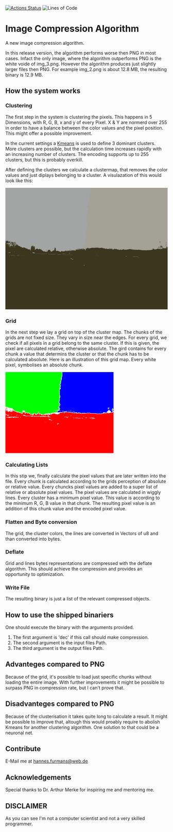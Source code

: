 [![Actions Status](https://github.com/umgefahren/image-comp-lib-rust/workflows/Rust/badge.svg)](https://github.com/umgefahren/image-comp-lib-rust/actions)
![Lines of Code](https://github.com/umgefahren/image-comp-lib/cloc.svg)

# Image Compression Algorithm

A new image compression algorithm.

In this release version, the algorithm performs worse then PNG in most cases. Infact the only image, where the algorithm outperforms PNG is the white voide of img_3.png.
However the algorithm produces just slightly larger files then PNG. For example img_2.png is about 12.8 MB, the resulting binary is 12.9 MB.

## How the system works
### Clustering

The first step in the system is clustering the pixels. This happens in 5 Dimensions, with R, G, B, x and y of every Pixel. X & Y are normerd over 255 in order to have a balance between the color values and the pixel position. This might offer a possible improvement.

In the current settings a [Kmeans](https://en.wikipedia.org/wiki/K-means_clustering) is used to define 3 dominant clusters. More clusters are possible, but the calculation time increases rapidly with an increasing number of clusters. The encoding supports up to 255 clusters, but this is probably overkill.

After defining the clusters we calculate a clustermap, that removes the color values and just diplays belonging to a cluster. A visulazation of this would look like this:

![alt text](images/out.png)

### Grid

In the next step we lay a grid on top of the cluster map. The chunks of the grids are not fixed size. They vary in size near the edges. For every grid, we check if all pixels in a grid belong to the same cluster. If this is given, the pixel are calculated relative, otherwise absolute. The gird contains for every chunk a value that determins the cluster or that the chunk has to be calculated absolute. Here is an illustration of this grid map. Every white pixel, symbolises an absolute chunk.

![alt_text](images/out_grid.png)

### Calculating Lists

In this stip we, finally calculate the pixel values that are later written into the file. Every chunk is calculated according to the grids perception of absolute or relative value. Every chuncks pixel values are added to a super list of relative or absolute pixel values. The pixel values are calculated in wiggly lines.
Every cluster has a minimum pixel value. This value is according to the minimum R, G, B value in that chunk. The resulting pixel value is an addition of this chunk value and the encoded pixel value.

### Flatten and Byte conversion

The grid, the cluster colors, the lines are converted in Vectors of u8 and than converted into bytes.

### Deflate

Grid and lines bytes representations are compressed with the deflate algorithm. This should achieve the compression and provides an opportunity to optimization.

### Write File

The resulting binary is just a list of the relevant compressed objects.

## How to use the shipped binariers

One should execute the binary with the arguments provided.
1. The first argument is 'dec' if this call should make compression.
2. The second argument is the input files Path.
3. The third argument is the output files Path.

## Advanteges compared to PNG

Because of the grid, it's possible to load just specific chunks without loading the entire image.
With further improvements it might be possible to surpass PNG in compression rate, but I can't prove that.

## Disadvanteges compared to PNG

Because of the clusterisation it takes quite long to calculate a result. It might be possible to improve that, altough this would proably require to abolish Kmeans for another clustering algorithm. One solution to that could be a neuronal net.

## Contribute
E-Mail me at hannes.furmans@web.de

## Acknowledgements
Special thanks to Dr. Arthur Merke for inspiring me and mentoring me.

## DISCLAIMER
As you can see I'm not a computer scientist and not a very skilled programmer.
